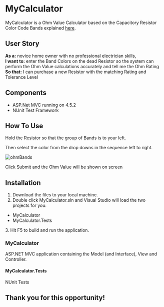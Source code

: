 # MyCalculator

MyCalculator is a Ohm Value Calculator based on the Capacitory Resistor Color Code Bands explained [here](https://en.wikipedia.org/wiki/Electronic_color_code).

## User Story
<b>As a:</b> novice home owner with no professional electrician skills, <br>
<b>I want to:</b> enter the Band Colors on the dead Resistor so the system can perform the Ohm Value calculations accurately and tell me the Ohm Rating <br>
<b>So that:</b> I can  purchase a new Resistor with the matching Rating and Tolerance Level<br>

## Components
<ul>
  <li>ASP.Net MVC running on 4.5.2</li>
  <li>NUnit Test Framework</li>
</ul>

## How To Use

Hold the Resistor so that the group of Bands is to your left.

Then select the color from the drop downs in the sequence left to right.

<img src="https://preview.ibb.co/bMiOwy/ohmBands.jpg" alt="ohmBands" border="0">

Click Submit and the Ohm Value will be shown on screen

## Installation

1. Download the files to your local machine.
2. Double click MyCalculator.sln and Visual Studio will load the two projects for you:
<ul>
<li>MyCalculator</li>
<li>MyCalculator.Tests</li>
</ul>
3. Hit F5 to build and run the application.

### MyCalculator 
ASP.NET MVC application containing the Model (and Interface), View and Controller. 

#### MyCalculator.Tests
NUnit Tests 

## Thank you for this opportunity!